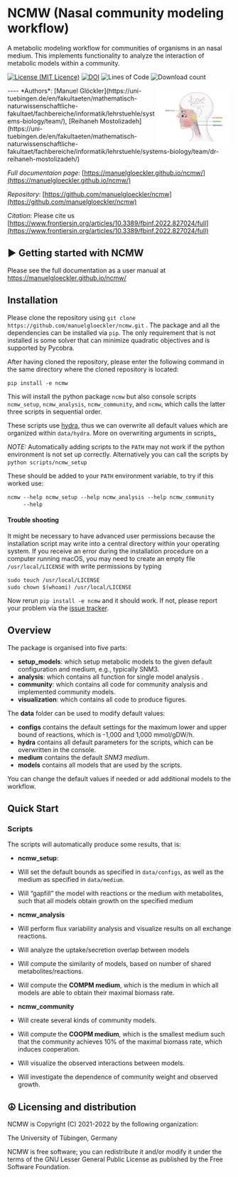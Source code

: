 NCMW (Nasal community modeling workflow)
========================================

A metabolic modeling workflow for communities of organisms in an nasal
medium. This implements functionality to analyze the interaction of
metabolic models within a community.

[![License (MIT Licence)](https://img.shields.io/badge/license-MIT-blue.svg?style=plastic)](https://opensource.org/licenses/MIT)
[![DOI](https://zenodo.org/badge/377459650.svg)](https://zenodo.org/badge/latestdoi/377459650)
![Lines of Code](https://img.shields.io/tokei/lines/github/manuelgloeckler/ncmw?color=orange&style=plastic)
![Download count](https://img.shields.io/github/downloads/manuelgloeckler/ncmw/total.svg?style=plastic)

<img align="right" src="Nasal_Cavity.pdf" alt="drawing" width="170"/> 
----
*Authors*: [Manuel Glöckler](https://uni-tuebingen.de/en/fakultaeten/mathematisch-naturwissenschaftliche-fakultaet/fachbereiche/informatik/lehrstuehle/systems-biology/team/),
[Reihaneh Mostolizadeh](https://uni-tuebingen.de/en/fakultaeten/mathematisch-naturwissenschaftliche-fakultaet/fachbereiche/informatik/lehrstuehle/systems-biology/team/dr-reihaneh-mostolizadeh/)

*Full documentaion page*: [https://manuelgloeckler.github.io/ncmw/](https://manuelgloeckler.github.io/ncmw/)

*Repository*: [https://github.com/manuelgloeckler/ncmw](https://github.com/manuelgloeckler/ncmw)

*Citation*: Please cite us [https://www.frontiersin.org/articles/10.3389/fbinf.2022.827024/full](https://www.frontiersin.org/articles/10.3389/fbinf.2022.827024/full)

► Getting started with NCMW
----------------------------

Please see the full documentation as a user manual at <https://manuelgloeckler.github.io/ncmw/>

Installation
------------

Please clone the repository using `git clone https://github.com/manuelgloeckler/ncmw.git` . The package and all the dependencies can be installed via `pip`.
The only requirement that is not installed is some solver that can minimize quadratic objectives and is supported by Pycobra.

After having cloned the repository, please enter the following command in the same directory where the cloned repository is located:

```
pip install -e ncmw
```

This will install the python package `ncmw` but also console scripts `ncmw_setup`,
`ncmw_analysis`, `ncmw_community`, and `ncmw`, which calls the latter
three scripts in sequential order.

These scripts use [hydra](https://hydra.cc/docs/intro/), thus we can
overwrite all default values which are organized within `data/hydra`.
More on overwriting arguments in scripts\_

*NOTE:* Automatically adding scripts to the `PATH` may not work if the
python environment is not set up correctly. Alternatively you can call
the scripts by `python scripts/ncmw_setup`

These should be added to your `PATH` environment variable, to try if this worked use:

```
ncmw --help ncmw_setup --help ncmw_analysis --help ncmw_community
     --help
```

#### Trouble shooting

It might be necessary to have advanced user permissions because the
installation script may write into a central directory within your operating system.
If you receive an error during the installation procedure on a computer running macOS,
you may need to create an empty file `/usr/local/LICENSE` with write permissions by typing

```
sudo touch /usr/local/LICENSE
sudo chown $(whoami) /usr/local/LICENSE
```

Now rerun `pip install -e ncmw` and it should work. If not, please report your problem
via the [issue tracker](https://github.com/manuelgloeckler/ncmw/issues).

Overview
--------

The package is organised into five parts:

- **setup\_models**:
    which setup metabolic models to the given
    default configuration and medium, e.g., typically SNM3.
- **analysis**:
    which contains all function for single model analysis .
- **community**:
    which contains all code for community analysis
    and implemented community models.
- **visualization**: which contains all code to produce figures.

The **data** folder can be used to modify default values:

- **configs** contains the default settings for the maximum lower
        and upper bound of reactions, which is -1,000 and 1,000 mmol/gDW/h.
- **hydra** contains all default parameters for the scripts, which
        can be overwritten in the console.
- **medium** contains the default *SNM3 medium*.
- **models** contains all models that are used by the scripts.

You can change the default values if needed or add additional models to
the workflow.

Quick Start
-----------

### Scripts

The scripts will automatically produce some results, that is:

- **ncmw\_setup**:
- Will set the default bounds as specified in
      `data/configs`, as well as the medium as specified in
      `data/medium`.
- Will “gapfill” the model with reactions or the medium with
      metabolites, such that all models obtain growth on the
      specified medium

- **ncmw\_analysis**
- Will perform flux variability analysis and visualize
      results on all exchange reactions.
- Will analyze the uptake/secretion overlap between models
- Will compute the similarity of models, based on number
      of shared metabolites/reactions.
- Will compute the **COMPM medium**, which is the medium
      in which all models are able to obtain their maximal
      biomass rate.

- **ncmw\_community**
- Will create several kinds of community models.
- Will compute the **COOPM medium**, which is the smallest
      medium such that the community achieves 10% of the
      maximal biomass rate, which induces cooperation.
- Will visualize the observed interactions between models.
- Will investigate the dependence of community weight and
      observed growth.

☮ Licensing and distribution
----------------------------

NCMW is Copyright (C) 2021-2022 by the following organization:

The University of Tübingen, Germany

NCMW is free software; you can redistribute it and/or modify it under the terms of the GNU Lesser General Public License as published by the Free Software Foundation.
